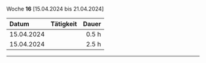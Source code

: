 Woche **16** [15.04.2024 bis 21.04.2024]

| **Datum**              | **Tätigkeit** | **Dauer** |
| :---------------- | :------: | ----: |
| 15.04.2024     |     | 0.5 h |
| 15.04.2024         |      | 2.5 h |


---